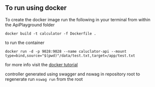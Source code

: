 ## To run using docker

To create the docker image run the following in your terminal from within the ApiPlayground folder 

```docker build -t calculator -f Dockerfile .```

to run the container

```docker run -d -p 9028:9028 --name caluclator-api --mount type=bind,source="$(pwd)"/data/test.txt,target=/app/test.txt```


for more info visit the [docker tutorial](https://docs.microsoft.com/en-us/dotnet/core/docker/build-container?tabs=linux)

controller generated using swagger and nswag in repository root
to regenerate run ```nswag run``` from the root